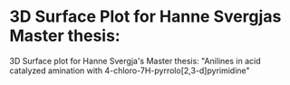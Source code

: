 # 3D Surface Plot for Hanne Svergjas Master thesis: 
3D Surface plot for Hanne Svergja's Master thesis: "Anilines in acid catalyzed amination with 4-chloro-7H-pyrrolo[2,3-d]pyrimidine"


